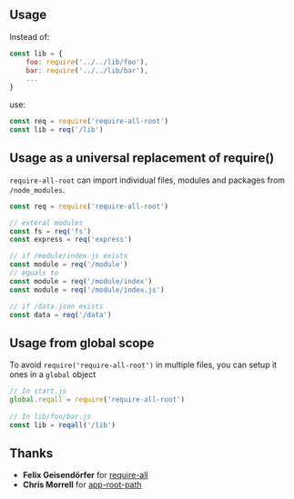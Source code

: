 ## Usage

Instead of:

```js
const lib = {
	foo: require('../../lib/foo'),
	bar: require('../../lib/bar'),
	...
}
```

use:

```js
const req = require('require-all-root')
const lib = req('/lib')
```

## Usage as a universal replacement of require()

`require-all-root` can import individual files, modules and packages from `/node_modules`.

```js
const req = require('require-all-root')

// exteral modules
const fs = req('fs')
const express = req('express')

// if /module/index.js exists
const module = req('/module')
// equals to
const module = req('/module/index')
const module = req('/module/index.js')

// if /data.json exists
const data = req('/data')
```

## Usage from global scope

To avoid `require('require-all-root')` in multiple files, you can setup it ones in а `global` object
```js
// In start.js
global.reqall = require('require-all-root')
 
// In lib/foo/bar.js 
const lib = reqall('/lib')
```

## Thanks
- **Felix Geisendörfer** for [require-all](https://github.com/felixge/node-require-all)
- **Chris Morrell** for [app-root-path](https://github.com/inxilpro/node-app-root-path)